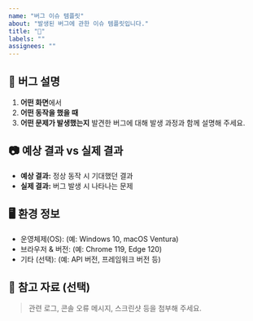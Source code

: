 ```yaml
---
name: "버그 이슈 템플릿"
about: "발생된 버그에 관한 이슈 템플릿입니다."
title: "🐞"
labels: ""
assignees: ""
---
```


## 🐞 버그 설명

1. **어떤 화면**에서
2. **어떤 동작을 했을 때**
3. **어떤 문제가 발생했는지**
   발견한 버그에 대해 발생 과정과 함께 설명해 주세요.

## 📷 예상 결과 vs 실제 결과

- **예상 결과:** 정상 동작 시 기대했던 결과
- **실제 결과:** 버그 발생 시 나타나는 문제

## 🖥 환경 정보

- 운영체제(OS): (예: Windows 10, macOS Ventura)
- 브라우저 & 버전: (예: Chrome 119, Edge 120)
- 기타 (선택): (예: API 버전, 프레임워크 버전 등)

## 📎 참고 자료 (선택)

> 관련 로그, 콘솔 오류 메시지, 스크린샷 등을 첨부해 주세요.
